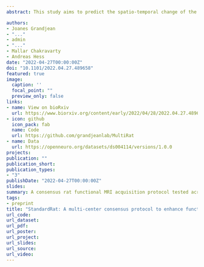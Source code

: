 ```yaml
---
abstract: This study aims to predict the spatio-temporal change of the urban sprawl in Jeju isalnd. This study consists of three stages. First, we construct 2009 and 2019 social-environment data for 2009 and 2019, which are the basis for the sprawl prediction. Second, the Neighborhood test model (ARD) is used to select a suitable Neighborhood. Using the selected Neighborhood and 2009 predictor variables, we predict 2019 and 2029 landcover map. Third, after measuring and classifying the sprawl between 2009 to 2019 and 2019 to 2029, the spatiotemporal changes are analyzed. The result show that, Leapfrog and Edge-expansion appeared noticeably due to large-scale development between 2009 and 2019, and in contrast to this, there are more Infilling in 2029. This study is meaningful in that it can be used as a new basic data for preventing ineffective development and efficient management of the land by predicting spatio-temporal changes of urban sprawl and analyze by type using the Cellular Automata (CA) based SIMLANDER model for the first time in Korea.

authors:
- Joanes Grandjean 
- "..."
- admin
- "..."
- Mallar Chakravarty
- Andreas Hess
date: "2022-04-27T00:00:00Z"
doi: "10.1101/2022.04.27.489658"
featured: true
image:
  caption: ''
  focal_point: ""
  preview_only: false
links:
- name: View on bioRxiv
  url: https://www.biorxiv.org/content/early/2022/04/28/2022.04.27.489658
- icon: github
  icon_pack: fab
  name: Code
  url: https://github.com/grandjeanlab/MultiRat
- name: Data
  url: https://openneuro.org/datasets/ds004114/versions/1.0.0
projects:
publication: ""
publication_short:
publication_types:
- "3"
publishDate: "2022-04-27T00:00:00Z"
slides:
summary: A consensus rat functional MRI acquisition protocol tested across multiple research centers
tags:
- preprint
title: "StandardRat: A multi-center consensus protocol to enhance functional connectivity specificity in the rat brain"
url_code:
url_dataset:
url_pdf:
url_poster:
url_project:
url_slides:
url_source:
url_video:
---
```

